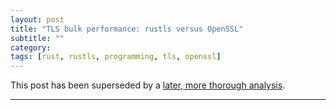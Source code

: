 ```yaml
---
layout: post
title: "TLS bulk performance: rustls versus OpenSSL"
subtitle: ""
category: 
tags: [rust, rustls, programming, tls, openssl]
---
```


This post has been superseded by a [later, more thorough
analysis][later].

-----

[later]: /2019/07/01/rustls-vs-openssl-performance.html
